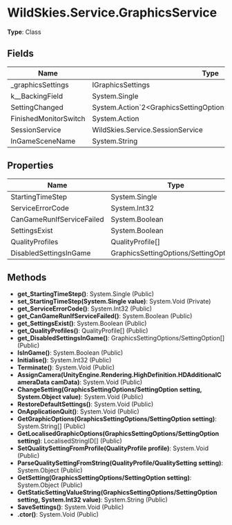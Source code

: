 ﻿# WildSkies.Service.GraphicsService

**Type**: Class

## Fields

| Name | Type | Access |
|------|------|--------|
| _graphicsSettings | IGraphicsSettings | Private |
| <StartingTimeStep>k__BackingField | System.Single | Private |
| SettingChanged | System.Action`2<GraphicsSettingOptions/SettingOption,System.Object> | Public |
| FinishedMonitorSwitch | System.Action | Public |
| SessionService | WildSkies.Service.SessionService | Public |
| InGameSceneName | System.String | Private |

## Properties

| Name | Type | Access |
|------|------|--------|
| StartingTimeStep | System.Single | Public |
| ServiceErrorCode | System.Int32 | Public |
| CanGameRunIfServiceFailed | System.Boolean | Public |
| SettingsExist | System.Boolean | Public |
| QualityProfiles | QualityProfile[] | Public |
| DisabledSettingsInGame | GraphicsSettingOptions/SettingOption[] | Public |

## Methods

- **get_StartingTimeStep()**: System.Single (Public)
- **set_StartingTimeStep(System.Single value)**: System.Void (Private)
- **get_ServiceErrorCode()**: System.Int32 (Public)
- **get_CanGameRunIfServiceFailed()**: System.Boolean (Public)
- **get_SettingsExist()**: System.Boolean (Public)
- **get_QualityProfiles()**: QualityProfile[] (Public)
- **get_DisabledSettingsInGame()**: GraphicsSettingOptions/SettingOption[] (Public)
- **IsInGame()**: System.Boolean (Public)
- **Initialise()**: System.Int32 (Public)
- **Terminate()**: System.Void (Public)
- **AssignCamera(UnityEngine.Rendering.HighDefinition.HDAdditionalCameraData camData)**: System.Void (Public)
- **ChangeSetting(GraphicsSettingOptions/SettingOption setting, System.Object value)**: System.Void (Public)
- **RestoreDefaultSettings()**: System.Void (Public)
- **OnApplicationQuit()**: System.Void (Public)
- **GetGraphicOptions(GraphicsSettingOptions/SettingOption setting)**: System.String[] (Public)
- **GetLocalisedGraphicOptions(GraphicsSettingOptions/SettingOption setting)**: LocalisedStringID[] (Public)
- **SetQualitySettingFromProfile(QualityProfile profile)**: System.Void (Public)
- **ParseQualitySettingFromString(QualityProfile/QualitySetting setting)**: System.Object (Public)
- **GetSetting(GraphicsSettingOptions/SettingOption setting)**: System.Object (Public)
- **GetStaticSettingValueString(GraphicsSettingOptions/SettingOption setting, System.Int32 value)**: System.String (Public)
- **SaveSettings()**: System.Void (Public)
- **.ctor()**: System.Void (Public)

